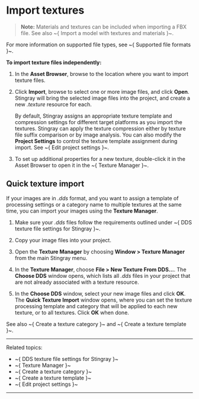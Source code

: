 # Import textures

> **Note:** Materials and textures can be included when importing a FBX file. See also ~{ Import a model with textures and materials }~.

For more information on supported file types, see ~{ Supported file formats }~.

**To import texture files independently:**

1.	In the **Asset Browser**, browse to the location where you want to import texture files.

2.	Click **Import**, browse to select one or more image files, and click **Open**. Stingray will bring the selected image files into the project, and create a new *.texture* resource for each.

    By default, Stingray assigns an appropriate texture template and compression settings for different target platforms as you import the textures. Stingray can apply the texture compression either by texture file suffix comparison or by image analysis. You can also modify the **Project Settings** to control the texture template assignment during import. See ~{ Edit project settings }~.

3. To set up additional properties for a new texture, double-click it in the Asset Browser to open it in the ~{ Texture Manager }~.

## Quick texture import

If your images are in *.dds* format, and you want to assign a template of processing settings or a category name to multiple textures at the same time, you can import your images using the **Texture Manager**.

1.	Make sure your *.dds* files follow the requirements outlined under ~{ DDS texture file settings for Stingray }~.

1.	Copy your image files into your project.

1.	Open the **Texture Manager** by choosing **Window > Texture Manager** from the main Stingray menu.

1.	In the **Texture Manager**, choose **File > New Texture From DDS...**. The **Choose DDS** window opens, which lists all *.dds* files in your project that are not already associated with a texture resource.

1.	In the **Choose DDS** window, select your new image files and click **OK**. The **Quick Texture Import** window opens, where you can set the texture processing template and category that will be applied to each new texture, or to all textures. Click **OK** when done.

See also ~{ Create a texture category }~ and ~{ Create a texture template }~.

---
Related topics:

- ~{ DDS texture file settings for Stingray }~
- ~{ Texture Manager }~
- ~{ Create a texture category }~
- ~{ Create a texture template }~
- ~{ Edit project settings }~

---
